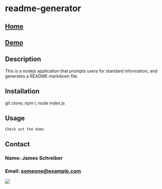 
# readme-generator

## [Home]('https://github.com/jschrbr/readme-generator/')

## [Demo]('https://jschrbr.github.io/readme-generator/')

## Description
This is a nodejs application that prompts users for standard information, and generates a README markdown file.

## Installation
git clone; npm i; node index.js

## Usage
```Check out the demo```





## Contact
### Name: James Schreiber
### Email: someone@example.com
<img src='https://avatars1.githubusercontent.com/u/19889730?v=4' />
